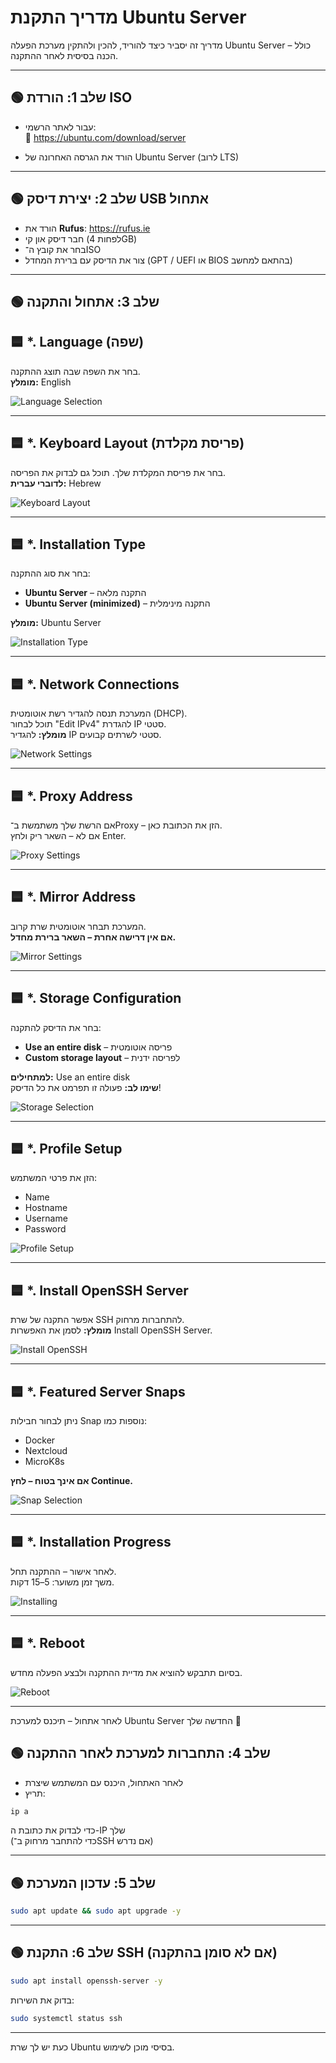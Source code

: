 # מדריך התקנת Ubuntu Server

מדריך זה יסביר כיצד להוריד, להכין ולהתקין מערכת הפעלה Ubuntu Server – כולל הכנה בסיסית לאחר ההתקנה.

---

## 🟢 שלב 1: הורדת ISO

- עבור לאתר הרשמי:  
🔗 https://ubuntu.com/download/server

- הורד את הגרסה האחרונה של Ubuntu Server (לרוב LTS)

---

## 🟢 שלב 2: יצירת דיסק USB אתחול

- הורד את **Rufus**: https://rufus.ie
- חבר דיסק און קי (לפחות 4GB)
- בחר את קובץ ה־ISO
- צור את הדיסק עם ברירת המחדל (GPT / UEFI או BIOS בהתאם למחשב)

---

## 🟢 שלב 3: אתחול והתקנה



## 🟦 *. Language (שפה)

בחר את השפה שבה תוצג ההתקנה.  
**מומלץ:** English

![Language Selection](https://www.linuxtechi.com/wp-content/uploads/2022/05/Language-Selection-During-Ubuntu-22-04-Server-Installation.png)

---

## 🟦 *. Keyboard Layout (פריסת מקלדת)

בחר את פריסת המקלדת שלך. תוכל גם לבדוק את הפריסה.  
**לדוברי עברית:** Hebrew

![Keyboard Layout](https://www.linuxtechi.com/wp-content/uploads/2022/05/Keyboard-Layout-During-Ubuntu-22-04-Server-Installation.png)

---

## 🟦 *. Installation Type

בחר את סוג ההתקנה:

- **Ubuntu Server** – התקנה מלאה
- **Ubuntu Server (minimized)** – התקנה מינימלית

**מומלץ:** Ubuntu Server

![Installation Type](https://www.linuxtechi.com/wp-content/uploads/2022/05/Select-Ubuntu-Server-Type-Installation.png)

---

## 🟦 *. Network Connections

המערכת תנסה להגדיר רשת אוטומטית (DHCP).  
תוכל לבחור "Edit IPv4" להגדרת IP סטטי.  
**מומלץ:** להגדיר IP סטטי לשרתים קבועים.

![Network Settings](https://www.linuxtechi.com/wp-content/uploads/2022/05/Network-Settings-During-Ubuntu-22-04-Server-Installation.png)

---

## 🟦 *. Proxy Address

אם הרשת שלך משתמשת ב־Proxy – הזן את הכתובת כאן.  
אם לא – השאר ריק ולחץ Enter.

![Proxy Settings](https://www.linuxtechi.com/wp-content/uploads/2022/05/Proxy-Server-Details-During-Ubuntu-22-04-Installation.png)

---

## 🟦 *. Mirror Address

המערכת תבחר אוטומטית שרת קרוב.  
**אם אין דרישה אחרת – השאר ברירת מחדל.**

![Mirror Settings](https://www.linuxtechi.com/wp-content/uploads/2022/05/Ubuntu-Archive-Mirror-Ubuntu-22-04-Server.png)

---

## 🟦 *. Storage Configuration

בחר את הדיסק להתקנה:

- **Use an entire disk** – פריסה אוטומטית
- **Custom storage layout** – לפריסה ידנית

**למתחילים:** Use an entire disk  
**שימו לב:** פעולה זו תפרמט את כל הדיסק!

![Storage Selection](https://www.linuxtechi.com/wp-content/uploads/2022/05/Use-Entire-Disk-Partitions-Ubuntu-22-04-Server.png)

---

## 🟦 *. Profile Setup

הזן את פרטי המשתמש:

- Name
- Hostname
- Username
- Password

![Profile Setup](https://www.linuxtechi.com/wp-content/uploads/2022/05/Profile-Setup-During-Ubuntu-22-04-Server-Installation.png)

---

## 🟦 *. Install OpenSSH Server

אפשר התקנה של שרת SSH להתחברות מרחוק.  
**מומלץ:** לסמן את האפשרות Install OpenSSH Server.

![Install OpenSSH](https://www.linuxtechi.com/wp-content/uploads/2022/05/Choose-Install-OpenSSH-Server-During-Ubuntu-Server-22-04-Installation.png)

---

## 🟦 *. Featured Server Snaps

ניתן לבחור חבילות Snap נוספות כמו:

- Docker
- Nextcloud
- MicroK8s

**אם אינך בטוח – לחץ Continue.**

![Snap Selection](https://www.linuxtechi.com/wp-content/uploads/2022/05/Server-Snaps-Ubuntu-22-04-Server-Installation.png)

---

## 🟦 *. Installation Progress

לאחר אישור – ההתקנה תחל.  
משך זמן משוער: 5–15 דקות.

![Installing](https://www.linuxtechi.com/wp-content/uploads/2022/05/Installing-Ubuntu-22-04-Server.png)

---

## 🟦 *. Reboot

בסיום תתבקש להוציא את מדיית ההתקנה ולבצע הפעלה מחדש.

![Reboot](https://www.linuxtechi.com/wp-content/uploads/2022/05/Reboot-After-Ubuntu-22-04-Installation.png)

---

לאחר אתחול – תיכנס למערכת Ubuntu Server החדשה שלך 🎉

## 🟢 שלב 4: התחברות למערכת לאחר ההתקנה

- לאחר האתחול, היכנס עם המשתמש שיצרת
- תריץ:

```bash
ip a
```

כדי לבדוק את כתובת ה-IP שלך  
(כדי להתחבר מרחוק ב־SSH אם נדרש)

---

## 🟢 שלב 5: עדכון המערכת

```bash
sudo apt update && sudo apt upgrade -y
```

---

## 🟢 שלב 6: התקנת SSH (אם לא סומן בהתקנה)

```bash
sudo apt install openssh-server -y
```

בדוק את השירות:

```bash
sudo systemctl status ssh
```

---

כעת יש לך שרת Ubuntu בסיסי מוכן לשימוש.